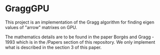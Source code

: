 # GraggGPU

This project is an implementation of the Gragg algorithm for finding eigen values of "arrow" matrixes on GPU.

The mathematics details are to be found in the paper Borgès and Gragg - 1993 which is in the /Papers section of this repository. 
We only implement what is described in the section 3 of this paper.
